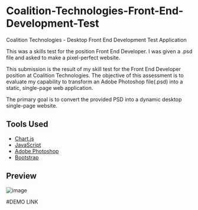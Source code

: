 # Coalition-Technologies-Front-End-Development-Test

Coalition Technologies - Desktop Front End Development Test Application

This was a skills test for the position Front End Developer. I was given a .psd file and asked to make a pixel-perfect website.

This submission is the result of my skill test for the Front End Developer position at Coalition Technologies. 
The objective of this assessment is to evaluate my capability to transform an Adobe Photoshop file(.psd) into a static, single-page web application. 

The primary goal is to convert the provided PSD into a dynamic desktop single-page website.


## Tools Used

* [Chart.js](https://www.chartjs.org/)
* [JavaScript](https://developer.mozilla.org/es/docs/Web/JavaScript)
* [Adobe Photoshop](https://www.adobe.com/products/photoshop.html)
* [Bootstrap](https://getbootstrap.com/)

## Preview

![image](https://github.com/user-attachments/assets/4420e8b2-9afd-4f1a-a64f-1ca69d235710)

#DEMO LINK
